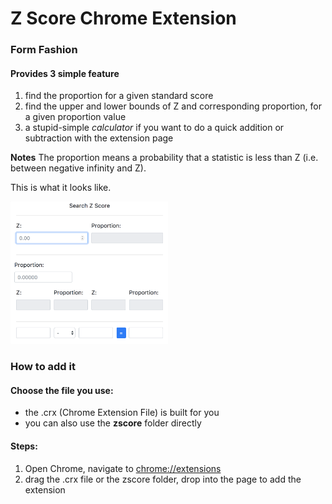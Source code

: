 # Z Score Chrome Extension

### Form Fashion

#### Provides 3 simple feature

1. find the proportion for a given standard score
2. find the upper and lower bounds of Z and corresponding proportion, for a given proportion value
3. a stupid-simple *calculator* if you want to do a quick addition or subtraction with the extension page

**Notes** The proportion means a probability that a statistic is less than Z (i.e. between negative infinity and Z).

This is what it looks like.

<img src="docs/preview.png" alt="extension preview image" style="max-width: 50%">

### How to add it

#### Choose the file you use:
- the .crx (Chrome Extension File) is built for you
- you can also use the **zscore** folder directly

#### Steps:
1. Open Chrome, navigate to [chrome://extensions](chrome://extensions)
2. drag the .crx file or the zscore folder, drop into the page to add the extension
